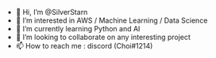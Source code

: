 - 👋 Hi, I’m @SilverStarn
- 👀 I’m interested in AWS / Machine Learning / Data Science 
- 🌱 I’m currently learning Python and AI
- 💞️ I’m looking to collaborate on any interesting project 
- 📫 How to reach me : discord (Choi#1214)

<!---
SilverStarn/SilverStarn is a ✨ special ✨ repository because its `README.md` (this file) appears on your GitHub profile.
You can click the Preview link to take a look at your changes.
--->
